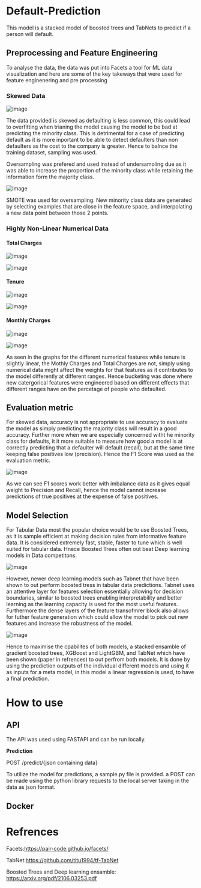# Default-Prediction
This model is a stacked model of boosted trees and TabNets to predict if a person will default.

## Preprocessing and Feature Engineering

To analyse the data, the data was put into Facets a tool for ML data visualization and here are some of the key takeways that were used for feature enginenering and pre processing

### Skewed Data

![image](https://user-images.githubusercontent.com/81459293/154807825-e230e6a9-d02a-42f8-a1bd-5094d11b835d.png)

The data provided is skewed as defaulting is less common, this could lead to overfitting when trianing the model causing the model to be bad at predicting the minority class. This is detrimental for a case of predicting default as it is more inportant to be able to detect defaulters than non defaulters as the cost to the company is greater. Hence to balnce the training dataset, sampling was used.

Oversampling was prefered and used instead of undersamoling due as it was able to increase the proportion of the minority class while retaining the information form the majority class.

![image](https://user-images.githubusercontent.com/81459293/154808221-80b21154-39be-4bd6-b26b-729b722534e8.png)

SMOTE was used for oversampling. New minority class data are generated by selecting examples that are close in the feature space, and interpolating a new data point between those 2 points.

### Highly Non-Linear Numerical Data

#### Total Charges

![image](https://user-images.githubusercontent.com/81459293/154806928-23054f39-95bd-425d-b44e-1f2f5fb1f43f.png)

![image](https://user-images.githubusercontent.com/81459293/154806950-e7776d79-256e-4927-a00b-0b1dc706b2fe.png)

#### Tenure

![image](https://user-images.githubusercontent.com/81459293/154807308-1135d3e9-3db4-44e5-8403-cb1ae2791b78.png)

![image](https://user-images.githubusercontent.com/81459293/154807333-015d370e-540a-4c02-90c2-8d6d89c32934.png)

#### Monthly Charges

![image](https://user-images.githubusercontent.com/81459293/154807432-6c9e6a50-6431-4a79-8706-9b92fe409a9f.png)

![image](https://user-images.githubusercontent.com/81459293/154807453-bf7532fd-634b-4171-bfe5-5e05f119d52d.png)

As seen in the graphs for the different numerical features while tenure is slightly linear, the Mothly Charges and Total Charges are not, simply using numerical data might affect the weights for that features as it contributes to the model differently at different ranges. Hence bucketing was done where new catergorical features were engineered based on different effects that different ranges have on the percetage of people who defaulted.

## Evaluation metric

For skewed data, accuracy is not appropriate to use accuracy to evaluate the model as simply predicting the majority class will result in a good accuracy. Further more when we are especially concerned witht he minority class for defaults, it it more suitable to measure how good a model is at correctly predicting that a defaulter will default (recall), but at the same time keeping false positives low (precision). Hence the F1 Score was used as the evaluation metric.

![image](https://user-images.githubusercontent.com/81459293/154809403-dbdee3e1-c270-4320-a21f-d5df79118fa9.png)

As we can see F1 scores work better with imbalance data as it gives equal weight to Precision and Recall, hence the model cannot increase predictions of true positives at the expense of false positives.

## Model Selection

For Tabular Data most the popular choice would be to use Boosted Trees, as it is sample efficient at making decision rules from informative feature data. It is considered extremely fast, stable, faster to tune  which is well suited for tabular data. Hnece Boosted Trees often out beat Deep learning models in Data competitons.

![image](https://user-images.githubusercontent.com/81459293/154810583-8e05aa96-d2ad-4e23-9415-ecead4cf1906.png)

However, newer deep learning models such as Tabnet that have been shown to out perform boosted tress in tabular data predictions. Tabnet uses an attentive layer for features selection essentially allowing for decision boundaries, similar to boosted trees enabling interpretability and better learning as the learning capacity is used for the most useful features. Furthermore the dense layers of the feature transofmrer block also allows for futher feature generation which could allow the model to pick out new features and increase the robustness of the model.

![image](https://user-images.githubusercontent.com/81459293/154811054-b9eb7a04-a89d-4c0f-868e-4ea197c5280d.png)

Hence to maximise the cpabilites of both models, a stacked ensamble of gradient boosted trees, XGBoost and LightGBM, and TabNet which have been shown (paper in refrences) to out perfrom both models. It is done by using the prediction outputs of the individual different models and using it as inputs for a meta model, in this model a linear regression is used, to have a final prediction.

# How to use

## API

The API was used using FASTAPI and can be run locally.

**Prediction**

POST /predict/{json containing data}

To utilize the model for predictions, a sample.py file is provided. a POST can be made using the python library requests to the local server taking in the data as json format.




## Docker

# Refrences
Facets:https://pair-code.github.io/facets/

TabNet:https://github.com/titu1994/tf-TabNet

Boosted Trees and Deep learning ensamble: https://arxiv.org/pdf/2106.03253.pdf
